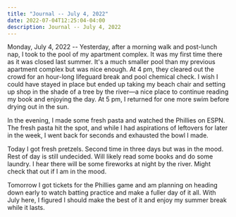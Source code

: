 ```yaml
---
title: "Journal -- July 4, 2022"
date: 2022-07-04T12:25:04-04:00
description: Journal -- July 4, 2022
---
```


Monday, July 4, 2022 -- Yesterday, after a morning walk and post-lunch nap, I took to the pool of my apartment complex. It was my first time there as it was closed last summer. It's a much smaller pool than my previous apartment complex but was nice enough. At 4 pm, they cleared out the crowd for an hour-long lifeguard break and pool chemical check. I wish I could have stayed in place but ended up taking my beach chair and setting up shop in the shade of a tree by the river—a nice place to continue reading my book and enjoying the day. At 5 pm, I returned for one more swim before drying out in the sun.

In the evening, I made some fresh pasta and watched the Phillies on ESPN. The fresh pasta hit the spot, and while I had aspirations of leftovers for later in the week, I went back for seconds and exhausted the bowl I made. 

Today I got fresh pretzels. Second time in three days but was in the mood. Rest of day is still undecided. Will likely read some books and do some laundry. I hear there will be some fireworks at night by the river. Might check that out if I am in the mood.

Tomorrow I got tickets for the Phillies game and am planning on heading down early to watch batting practice and make a fuller day of it all. With July here, I figured I should make the best of it and enjoy my summer break while it lasts.
